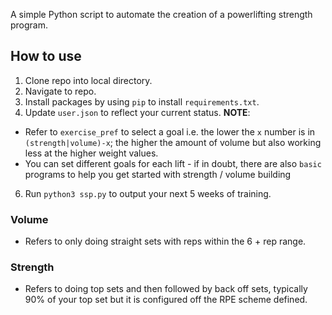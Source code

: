 A simple Python script to automate the creation of a powerlifting strength program.

## How to use
1. Clone repo into local directory.
2. Navigate to repo.
3. Install packages by using `pip` to install `requirements.txt`.
5. Update `user.json` to reflect your current status.
**NOTE**:
- Refer to `exercise_pref` to select a goal i.e. the lower the `x` number is in `(strength|volume)-x`; the higher the amount of volume but also working less at the higher weight values.
- You can set different goals for each lift - if in doubt, there are also `basic` programs to help you get started with strength / volume building
6. Run `python3 ssp.py` to output your next 5 weeks of training.


### Volume
- Refers to only doing straight sets with reps within the 6 + rep range.

### Strength
- Refers to doing top sets and then followed by back off sets, typically 90% of your top set but it is configured off the RPE scheme defined.